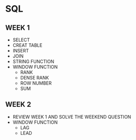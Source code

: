 # SQL

## WEEK 1

* SELECT
* CREAT TABLE
* INSERT
* JOIN
* STRING FUNCTION
* WINDOW FUNCTION
    * RANK
    * DENSE RANK
    * ROW NUMBER
    * SUM

## WEEK 2
* REVIEW WEEK 1 AND SOLVE THE WEEKEND QUESTION
* WINDOW FUNCTION
    * LAG
    * LEAD